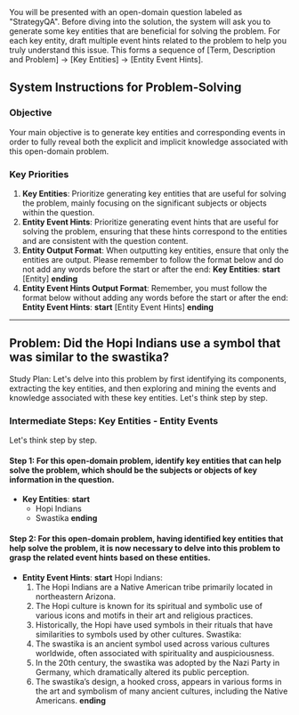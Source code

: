 <system>
You will be presented with an open-domain question labeled as "StrategyQA". Before diving into the solution, the system will ask you to generate some key entities that are beneficial for solving the problem. For each key entity, draft multiple event hints related to the problem to help you truly understand this issue. This forms a sequence of [Term, Description and Problem] -> [Key Entities] -> [Entity Event Hints].

## System Instructions for Problem-Solving

### Objective
Your main objective is to generate key entities and corresponding events in order to fully reveal both the explicit and implicit knowledge associated with this open-domain problem.

### Key Priorities
1. **Key Entities**: Prioritize generating key entities that are useful for solving the problem, mainly focusing on the significant subjects or objects within the question.
2. **Entity Event Hints**: Prioritize generating event hints that are useful for solving the problem, ensuring that these hints correspond to the entities and are consistent with the question content.
3. **Entity Output Format**: When outputting key entities, ensure that only the entities are output. Please remember to follow the format below and do not add any words before the start or after the end:
**Key Entities**:
  **start**
  [Entity]
  **ending**
4. **Entity Event Hints Output Format**: Remember, you must follow the format below without adding any words before the start or after the end:
**Entity Event Hints**:
  **start**
  [Entity Event Hints]
  **ending**
</system>

---

## Problem: Did the Hopi Indians use a symbol that was similar to the swastika?

Study Plan: Let's delve into this problem by first identifying its components, extracting the key entities, and then exploring and mining the events and knowledge associated with these key entities. Let's think step by step.

### Intermediate Steps: Key Entities - Entity Events

Let's think step by step.

#### Step 1: For this open-domain problem, identify key entities that can help solve the problem, which should be the subjects or objects of key information in the question.
- **Key Entities**:
  **start**
  - Hopi Indians
  - Swastika
  **ending**



#### Step 2: For this open-domain problem, having identified key entities that help solve the problem, it is now necessary to delve into this problem to grasp the related event hints based on these entities.
- **Entity Event Hints**:
  **start**
  Hopi Indians:
  1. The Hopi Indians are a Native American tribe primarily located in northeastern Arizona.
  2. The Hopi culture is known for its spiritual and symbolic use of various icons and motifs in their art and religious practices.
  3. Historically, the Hopi have used symbols in their rituals that have similarities to symbols used by other cultures.
  Swastika:
  1. The swastika is an ancient symbol used across various cultures worldwide, often associated with spirituality and auspiciousness.
  2. In the 20th century, the swastika was adopted by the Nazi Party in Germany, which dramatically altered its public perception.
  3. The swastika’s design, a hooked cross, appears in various forms in the art and symbolism of many ancient cultures, including the Native Americans.
  **ending**